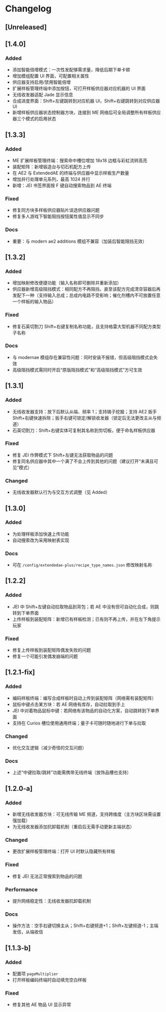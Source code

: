 # Changelog

## [Unreleased]

## [1.4.0]
### Added
- 添加智能倍增模式：一次性发配够需求量，降低后期下单卡顿
- 增加模组配置 UI 界面，可配置相关属性
- 供应器支持启用/禁用智能倍增
- 扩展样板管理终端中添加按钮，可打开样板供应器对应机器的 UI 界面
- 无线收发器适配 Jade 显示信息
- 合成进度界面：Shift+左键跳转到对应机器 UI，Shift+右键跳转到对应供应器 UI
- 新增样板供应器状态控制器方块，连接到 ME 网络后可全局调整所有样板供应器三个模式的启用状态

## [1.3.3]
### Added
- ME 扩展样板管理终端：搜索命中槽位增加 18x18 边框与彩虹流转高亮
- 装配矩阵：新增锻造台与切石机配方上传
- 在 AE2 与 ExtendedAE 的终端与供应器中显示样板生产数量
- 增加并行处理单元系列，最高 1024 并行
- 新增：JEI 书签界面按 F 键自动搜索物品到 AE 终端

### Fixed
- 修复同方块多样板供应器贴片误选供应器问题
- 修复多人游戏下智能阻挡按钮属性值显示不同步

### Docs
- 重要：与 modern ae2 additions 模组不兼容（加装后智能阻挡无效）

## [1.3.2]
### Added
- 增加映射修改便捷功能（输入名称即可删除并重新添加）
- 供应器新增高级阻挡模式：相同配方不再阻挡，直至该配方完成清空容器后再发配下一种（支持输入总成；总成内电路不受影响；催化剂槽内不可放置任意一个样板的输入物品）

### Fixed
- 修复石英切割刀 Shift+右键复制名称功能，且支持格雷大型机器不同配方类型子名称

### Docs
- 与 modernae 模组存在兼容性问题：同时安装不报错，但高级阻挡模式会失效
- 高级阻挡模式需同时开启“原版阻挡模式”和“高级阻挡模式”方可生效

## [1.3.1]
### Added
- 无线收发器支持：放下后默认从端、频率 1；支持镐子挖掘；支持 AE2 扳手 Shift+右键快速拆除；扳手右键可锁定/解锁收发器（锁定后无法更改主从与频道）
- 石英切割刀：Shift+右键实体可复制其名称到剪切板，便于命名样板供应器

### Fixed
- 修复 JEI 作弊模式下 Shift+左键无法获取物品的问题
- 修复同名供应器中其中一个满了不会上传到其他的问题（建议打开“未满且可见”模式）

### Changed
- 无线收发器默认行为与交互方式调整（见 Added）

## [1.3.0]
### Added
- 为处理样板添加快速上传功能
- 自动搜索改为采用映射表实现

### Docs
- 可在 `/config/extendedae-plus/recipe_type_names.json` 修改映射名称

## [1.2.2]
### Added
- JEI 中 Shift+左键自动拉取物品到背包；若 AE 中没有但可自动化合成，则跳转到下单界面
- 上传样板到装配矩阵：新增已有样板检测；已有则不再上传，并在左下角提示玩家

### Fixed
- 修复上传样板到装配矩阵偶发失败的问题
- 修复一个可能引发偶发崩端的问题

## [1.2.1-fix]
### Added
- 编码样板终端：编写合成样板时自动上传到装配矩阵（网络需有装配矩阵）
- 鼠标中键点击某方块：若 AE 网络有库存，自动拉取到手上
- JEI 中对着物品鼠标中键：若网络有该物品的自动化方案，自动跳转到下单界面
- 支持在 Curios 槽位使用通用终端；量子卡可随时随地进行下单与拉取

### Changed
- 优化交互逻辑（减少奇怪的交互问题）

### Docs
- 上述“中键拉取/跳转”功能需携带无线终端（放饰品槽也支持）

## [1.2.0-a]
### Added
- 新增无线收发器方块：可无线传输 ME 频道，支持跨维度（主方块区块需设置强加载）
- 为无线收发器添加抗卸载机制（重启后无需手动更新主端状态）

### Changed
- 更改扩展样板管理终端：打开 UI 时默认隐藏所有样板

### Fixed
- 修复 JEI 无法正常搜索到物品的问题

### Performance
- 提升网络稳定性：无线收发器抗卸载机制

### Docs
- 操作方法：空手右键切换主从；Shift+右键频道+1；Shift+左键频道-1；主端发信，从端收信

## [1.1.3-b]
### Added
- 配置项 `pageMultiplier`
- 打开样板编码终端时自动填充空白样板

### Fixed
- 修复其他 AE 物品 UI 显示异常
